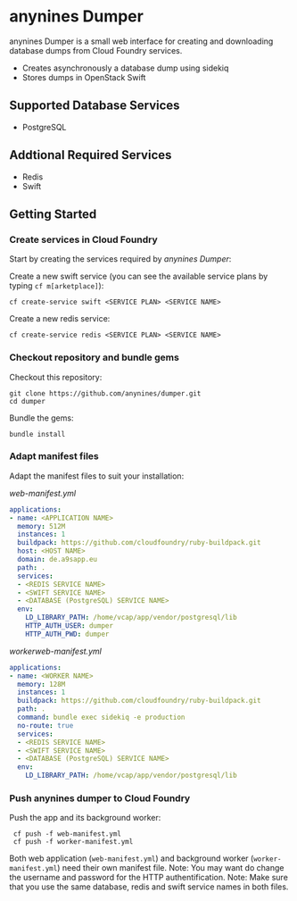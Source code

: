 # anynines Dumper
anynines Dumper is a small web interface for creating and downloading database dumps from Cloud Foundry services.
  - Creates asynchronously a database dump using sidekiq
  - Stores dumps in OpenStack Swift

## Supported Database Services
  - PostgreSQL

## Addtional Required Services
  - Redis
  - Swift

## Getting Started
### Create services in Cloud Foundry
Start by creating the services required by *anynines Dumper*:

Create a new swift service (you can see the available service plans by typing `cf m[arketplace]`):
```SHELL
cf create-service swift <SERVICE PLAN> <SERVICE NAME>
```

Create a new redis service:
```SHELL
cf create-service redis <SERVICE PLAN> <SERVICE NAME>
```

### Checkout repository and bundle gems
Checkout this repository:
```SHELL
git clone https://github.com/anynines/dumper.git
cd dumper
```
Bundle the gems:
```SHELL
bundle install
```

### Adapt manifest files
Adapt the manifest files to suit your installation:

*web-manifest.yml*
```YAML
applications:
- name: <APPLICATION NAME>
  memory: 512M
  instances: 1
  buildpack: https://github.com/cloudfoundry/ruby-buildpack.git
  host: <HOST NAME>
  domain: de.a9sapp.eu
  path: .
  services:
  - <REDIS SERVICE NAME>
  - <SWIFT SERVICE NAME>
  - <DATABASE (PostgreSQL) SERVICE NAME>
  env:
    LD_LIBRARY_PATH: /home/vcap/app/vendor/postgresql/lib
    HTTP_AUTH_USER: dumper
    HTTP_AUTH_PWD: dumper
```

*workerweb-manifest.yml*
```YAML
applications:
- name: <WORKER NAME>
  memory: 128M
  instances: 1
  buildpack: https://github.com/cloudfoundry/ruby-buildpack.git
  path: .
  command: bundle exec sidekiq -e production
  no-route: true
  services:
  - <REDIS SERVICE NAME>
  - <SWIFT SERVICE NAME>
  - <DATABASE (PostgreSQL) SERVICE NAME>
  env:
    LD_LIBRARY_PATH: /home/vcap/app/vendor/postgresql/lib
```

### Push anynines dumper to Cloud Foundry
Push the app and its background worker:
```SHELL
 cf push -f web-manifest.yml
 cf push -f worker-manifest.yml
```

Both web application (`web-manifest.yml`) and background worker (`worker-manifest.yml`) need their own manifest file.
Note: You may want do change the username and password for the HTTP authentification.
Note: Make sure that you use the same database, redis and swift service names in both files.
